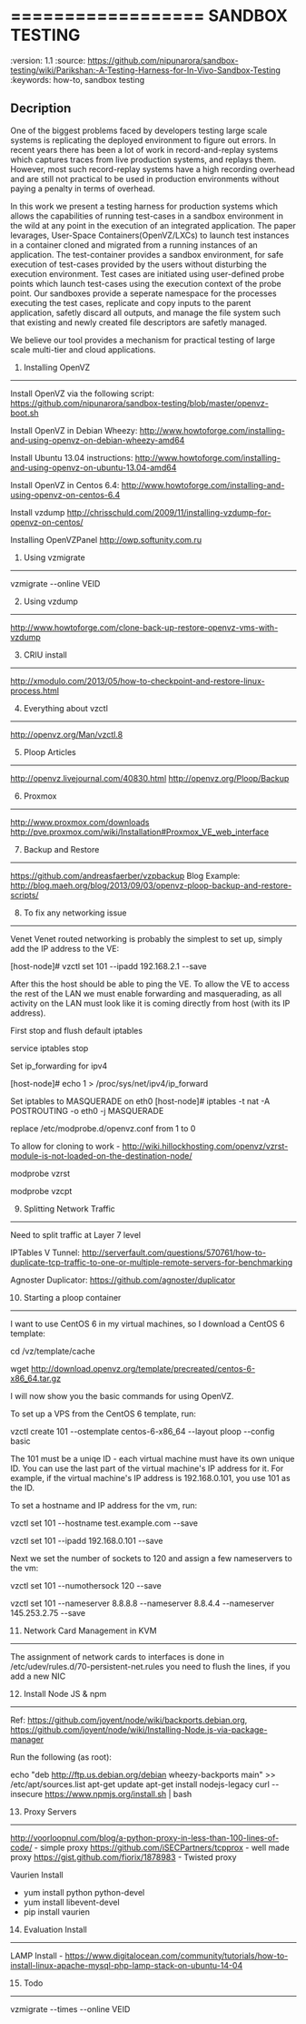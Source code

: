 ==================
SANDBOX TESTING
=================

:version: 1.1
:source: https://github.com/nipunarora/sandbox-testing/wiki/Parikshan:-A-Testing-Harness-for-In-Vivo-Sandbox-Testing
:keywords: how-to, sandbox testing

Decription
--------

One of the biggest problems faced by developers testing large scale systems is replicating the deployed environment to figure out errors.
In recent years there has been a lot of work in record-and-replay systems which captures traces from live production systems, and replays them.
However, most such record-replay systems have a high recording overhead and are still not practical to be used in production environments without paying a penalty in terms of overhead.

In this work we present a testing harness for production systems which allows the capabilities of running test-cases in a sandbox environment in the wild at any point in the execution of an integrated application. 
The paper levarages, User-Space Containers(OpenVZ/LXCs) to launch test instances in a container cloned and migrated from a running instances of an application. 
The test-container provides a sandbox environment, for safe execution of test-cases provided by the users without disturbing the execution environment. 
Test cases are initiated using user-defined probe points which launch test-cases using the execution context of the probe point. 
Our sandboxes provide a seperate namespace for the processes executing the test cases, replicate and copy inputs to the parent application, safetly discard all outputs, and manage the file system such that existing and newly created file descriptors are safetly managed.

We believe our tool provides a mechanism for practical testing of large scale multi-tier and cloud applications. 

1. Installing OpenVZ
---------------

Install OpenVZ via the following script: https://github.com/nipunarora/sandbox-testing/blob/master/openvz-boot.sh

Install OpenVZ in Debian Wheezy: http://www.howtoforge.com/installing-and-using-openvz-on-debian-wheezy-amd64

Install Ubuntu 13.04 instructions: http://www.howtoforge.com/installing-and-using-openvz-on-ubuntu-13.04-amd64

Install OpenVZ in Centos 6.4: http://www.howtoforge.com/installing-and-using-openvz-on-centos-6.4

Install vzdump http://chrisschuld.com/2009/11/installing-vzdump-for-openvz-on-centos/

Installing OpenVZPanel http://owp.softunity.com.ru

1. Using vzmigrate
---------------
 vzmigrate --online <host> VEID

2. Using vzdump
--------------
http://www.howtoforge.com/clone-back-up-restore-openvz-vms-with-vzdump

3. CRIU install
--------------
http://xmodulo.com/2013/05/how-to-checkpoint-and-restore-linux-process.html

4. Everything about vzctl
-----------------
http://openvz.org/Man/vzctl.8

5. Ploop Articles
-----------
http://openvz.livejournal.com/40830.html http://openvz.org/Ploop/Backup

6. Proxmox
-----------
http://www.proxmox.com/downloads http://pve.proxmox.com/wiki/Installation#Proxmox_VE_web_interface

7. Backup and Restore
------------
https://github.com/andreasfaerber/vzpbackup Blog Example: http://blog.maeh.org/blog/2013/09/03/openvz-ploop-backup-and-restore-scripts/

8. To fix any networking issue
--------------
Venet Venet routed networking is probably the simplest to set up, simply add the IP address to the VE:

[host-node]# vzctl set 101 --ipadd 192.168.2.1 --save

After this the host should be able to ping the VE. To allow the VE to access the rest of the LAN we must enable forwarding and masquerading, as all activity on the LAN must look like it is coming directly from host (with its IP address).

First stop and flush default iptables

service iptables stop

Set ip_forwarding for ipv4

[host-node]# echo 1 > /proc/sys/net/ipv4/ip_forward

Set iptables to MASQUERADE on eth0
[host-node]# iptables -t nat -A POSTROUTING -o eth0 -j MASQUERADE

replace /etc/modprobe.d/openvz.conf from 1 to 0

To allow for cloning to work - 
http://wiki.hillockhosting.com/openvz/vzrst-module-is-not-loaded-on-the-destination-node/

modprobe vzrst

modprobe vzcpt

9. Splitting Network Traffic
----------------
Need to split traffic at Layer 7 level

IPTables V Tunnel: http://serverfault.com/questions/570761/how-to-duplicate-tcp-traffic-to-one-or-multiple-remote-servers-for-benchmarking

Agnoster Duplicator: https://github.com/agnoster/duplicator

10. Starting a ploop container
---------------

I want to use CentOS 6 in my virtual machines, so I download a CentOS 6 template:

cd /vz/template/cache

wget http://download.openvz.org/template/precreated/centos-6-x86_64.tar.gz

I will now show you the basic commands for using OpenVZ.

To set up a VPS from the CentOS 6 template, run:

vzctl create 101 --ostemplate centos-6-x86_64 --layout ploop --config basic

The 101 must be a uniqe ID - each virtual machine must have its own unique ID. You can use the last part of the virtual machine's IP address for it. For example, if the virtual machine's IP address is 192.168.0.101, you use 101 as the ID.

To set a hostname and IP address for the vm, run:

vzctl set 101 --hostname test.example.com --save

vzctl set 101 --ipadd 192.168.0.101 --save

Next we set the number of sockets to 120 and assign a few nameservers to the vm:

vzctl set 101 --numothersock 120 --save

vzctl set 101 --nameserver 8.8.8.8 --nameserver 8.8.4.4 --nameserver 145.253.2.75 --save


11. Network Card Management in KVM
-------------

The assignment of network cards to interfaces is done in /etc/udev/rules.d/70-persistent-net.rules you need to flush the lines, if you add a new NIC

12. Install Node JS & npm
-------------

Ref: https://github.com/joyent/node/wiki/backports.debian.org, https://github.com/joyent/node/wiki/Installing-Node.js-via-package-manager

Run the following (as root):

echo "deb http://ftp.us.debian.org/debian wheezy-backports main" >> /etc/apt/sources.list
apt-get update
apt-get install nodejs-legacy
curl --insecure https://www.npmjs.org/install.sh | bash


13. Proxy Servers
----------
http://voorloopnul.com/blog/a-python-proxy-in-less-than-100-lines-of-code/ - simple proxy 
https://github.com/iSECPartners/tcpprox - well made proxy 
https://gist.github.com/fiorix/1878983 - Twisted proxy

Vaurien Install 

- yum install python python-devel
- yum install libevent-devel
- pip install vaurien

 

14. Evaluation Install
------------------

LAMP Install - https://www.digitalocean.com/community/tutorials/how-to-install-linux-apache-mysql-php-lamp-stack-on-ubuntu-14-04

15. Todo
------------

 vzmigrate --times --online <host> VEID 
